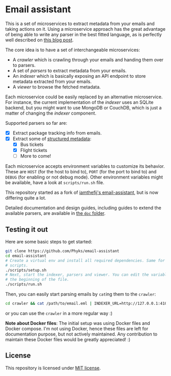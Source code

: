 Email assistant
===============

This is a set of microservices to extract metadata from your emails and taking
actions on it. Using a microservice approach has the great advantage of being
able to write any parser in the best fitted language, as is perfectly well
described on [this blog
post](https://blog.iamthefij.com/2018/03/08/building-a-self-hosted-email-assistant/).

The core idea is to have a set of interchangeable microservices:
* A *crawler* which is crawling through your emails and handing them over to
  parsers.
* A set of *parsers* to extract metadata from your emails.
* An *indexer* which is basically exposing an API endpoint to store metadata
  extracted from your emails.
* A *viewer* to browse the fetched metadata.

Each microservice could be easily replaced by an alternative microservice. For
instance, the current implementation of the *indexer* uses an SQLite backend,
but you might want to use MongoDB or CouchDB, which is just a matter of
changing the *indexer* component.

Supported parsers so far are:

- [x] Extract package tracking info from emails.
- [x] Extract some of [structured metadata](https://developers.google.com/gmail/markup/getting-started):
    - [x] Bus tickets
    - [x] Flight tickets
    - [ ] More to come!

Each microservice accepts environment variables to customize its behavior.
These are `HOST` (for the host to bind to), `PORT` (for the port to bind to)
and `DEBUG` (for enabling or not debug mode). Other environment variables
might be available, have a look at `scripts/run.sh` file.

This repository started as a fork of [iamthefij's
email-assistant](https://git.iamthefij.com/iamthefij/email-assistant), but is
now differing quite a lot.

Detailed documentation and design guides, including guides to extend the
available parsers, are available in [the `doc` folder](doc/).


## Testing it out

Here are some basic steps to get started:

```bash
git clone https://github.com/Phyks/email-assistant
cd email-assistant
# Create a virtual env and install all required dependencies. Same for Ruby
# scripts.
./scripts/setup.sh
# Next, start the indexer, parsers and viewer. You can edit the variables at
# the beginning of the file.
./scripts/run.sh
```

Then, you can easily start parsing emails by `cat`ing them to the `crawler`:

```bash
cd crawler && cat /path/to/email.eml | INDEXER_URL=http://127.0.0.1:4100 PARSER_1=http://127.0.0.1:4001 PARSER_2=http://127.0.0.1:4002 python -m crawler
```

or you can use the `crawler` in a more regular way :)


**Note about Docker files**: The initial setup was using Docker files and
Docker compose. I'm not using Docker, hence these files are left for
documentation purpose, but not actively maintained. Any contribution to
maintain these Docker files would be greatly appreciated! :)


## License

This repository is licensed under [MIT
license](https://opensource.org/licenses/MIT).
